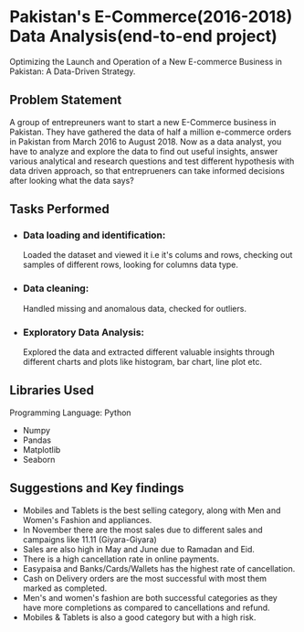 
# Pakistan's E-Commerce(2016-2018) Data Analysis(end-to-end project)

Optimizing the Launch and Operation of a New E-commerce Business in Pakistan: A Data-Driven Strategy.


## Problem Statement

A group of entrepreuners want to start a new E-Commerce business in Pakistan. They have gathered the data of half a million e-commerce orders in Pakistan from March 2016 to August 2018. Now as a data analyst, you have to analyze and explore the data to find out useful insights, answer various analytical and research questions and test different hypothesis with data driven approach, so that entreprueners can take informed decisions after looking what the data says?


## Tasks Performed
- ### Data loading and identification:
    Loaded the dataset and viewed it i.e it's colums and rows, checking out samples of different rows, looking for columns data type.

- ### Data cleaning:
    Handled missing and anomalous data, checked for outliers.
- ### Exploratory Data Analysis:
    Explored the data and extracted different valuable insights through different charts and plots like histogram, bar chart, line plot etc.



## Libraries Used
Programming Language: Python
- Numpy
- Pandas
- Matplotlib
- Seaborn


## Suggestions and Key findings
- Mobiles and Tablets is the best selling category, along with Men and Women's Fashion and appliances.
- In November there are the most sales due to different sales and campaigns like 11.11 (Giyara-Giyara)
- Sales are also high in May and June due to Ramadan and Eid.
- There is a high cancellation rate in online payments.
- Easypaisa and Banks/Cards/Wallets has the highest rate of cancellation.
- Cash on Delivery orders are the most successful with most them marked as completed.
- Men's and women's fashion are both successful categories as they have more completions as compared to cancellations and refund.
- Mobiles & Tablets is also a good category but with a high risk.
